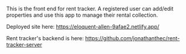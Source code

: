 This is the front end for rent tracker. A registered user can add/edit properties and use this app to manage their rental collection.

Deployed site here:
https://eloquent-allen-9afae2.netlify.app/

Rent tracker's backend is here: 
https://github.com/jonathanthec/rent-tracker-server

